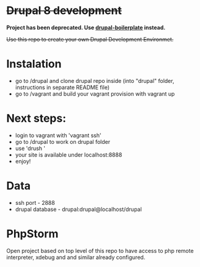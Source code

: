 ~~Drupal 8 development~~
===============

**Project has been deprecated. Use [drupal-boilerplate](https://github.com/zaporylie/drupal-boilerplate) instead.**

~~Use this repo to create your own Drupal Development Environmet.~~

# Instalation

- go to /drupal and clone drupal repo inside (into "drupal" folder, instructions in separate README file)
- go to /vagrant and build your vagrant provision with vagrant up

# Next steps:

- login to vagrant with 'vagrant ssh'
- go to /drupal to work on drupal folder
- use 'drush <command>'
- your site is available under localhost:8888 
- enjoy!

# Data

- ssh port - 2888
- drupal database - drupal:drupal@localhost/drupal

# PhpStorm
Open project based on top level of this repo to have access to php remote interpreter, xdebug and and similar already configured.
